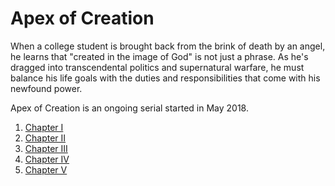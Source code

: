 ---
---

# Apex of Creation

When a college student is brought back from the brink of death by an angel, he learns that "created in the image of God" is not just a phrase. As he's dragged into transcendental politics and supernatural warfare, he must balance his life goals with the duties and responsibilities that come with his newfound power.

Apex of Creation is an ongoing serial started in May 2018.

1. [Chapter I](./001)
2. [Chapter II](./002)
3. [Chapter III](./003)
4. [Chapter IV](./004)
5. [Chapter V](./005)
